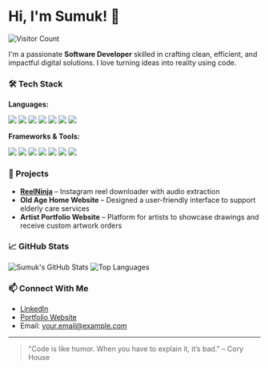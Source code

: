 # Hi, I'm Sumuk! 👋

![Visitor Count](https://visitor-badge.laobi.icu/badge?page_id=sumuk.sumuk&style=flat-square)

I'm a passionate **Software Developer** skilled in crafting clean, efficient, and impactful digital solutions. I love turning ideas into reality using code.

### 🛠️ Tech Stack

**Languages:**
<p>
  <img src="https://img.shields.io/badge/Java-ED8B00?style=for-the-badge&logo=openjdk&logoColor=white"/>
  <img src="https://img.shields.io/badge/Python-3776AB?style=for-the-badge&logo=python&logoColor=white"/>
  <img src="https://img.shields.io/badge/C-00599C?style=for-the-badge&logo=c&logoColor=white"/>
  <img src="https://img.shields.io/badge/C++-00599C?style=for-the-badge&logo=cplusplus&logoColor=white"/>
  <img src="https://img.shields.io/badge/HTML5-E34F26?style=for-the-badge&logo=html5&logoColor=white"/>
  <img src="https://img.shields.io/badge/CSS3-1572B6?style=for-the-badge&logo=css3&logoColor=white"/>
  <img src="https://img.shields.io/badge/JavaScript-F7DF1E?style=for-the-badge&logo=javascript&logoColor=black"/>
</p>

**Frameworks & Tools:**
<p>
  <img src="https://img.shields.io/badge/Django-092E20?style=for-the-badge&logo=django&logoColor=white"/>
  <img src="https://img.shields.io/badge/Bootstrap-7952B3?style=for-the-badge&logo=bootstrap&logoColor=white"/>
  <img src="https://img.shields.io/badge/Tailwind_CSS-38B2AC?style=for-the-badge&logo=tailwind-css&logoColor=white"/>
  <img src="https://img.shields.io/badge/Git-F05032?style=for-the-badge&logo=git&logoColor=white"/>
  <img src="https://img.shields.io/badge/GitHub-181717?style=for-the-badge&logo=github&logoColor=white"/>
  <img src="https://img.shields.io/badge/VS_Code-007ACC?style=for-the-badge&logo=visual-studio-code&logoColor=white"/>
  <img src="https://img.shields.io/badge/Figma-F24E1E?style=for-the-badge&logo=figma&logoColor=white"/>
</p>

### 🚀 Projects
- **[ReelNinja](https://github.com/YOUR_USERNAME/ReelNinja)** – Instagram reel downloader with audio extraction
- **Old Age Home Website** – Designed a user-friendly interface to support elderly care services
- **Artist Portfolio Website** – Platform for artists to showcase drawings and receive custom artwork orders

### 📈 GitHub Stats
![Sumuk's GitHub Stats](https://github-readme-stats.vercel.app/api?username=sumuk&show_icons=true&theme=radical)
![Top Languages](https://github-readme-stats.vercel.app/api/top-langs/?username=sumuk&layout=compact&theme=radical)

### 📫 Connect With Me
- [LinkedIn](https://www.linkedin.com/in/YOUR-LINKEDIN)
- [Portfolio Website](https://your-portfolio-link.com)
- Email: your.email@example.com

---

> "Code is like humor. When you have to explain it, it’s bad." – Cory House